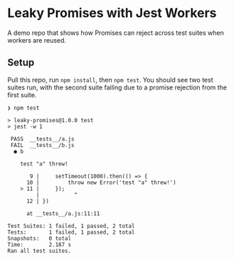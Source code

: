 # Leaky Promises with Jest Workers

A demo repo that shows how Promises can reject across test suites when workers are reused.

## Setup
Pull this repo, run `npm install`, then `npm test`. You should see two test suites run, 
with the second suite failing due to a promise rejection from the first suite.

```
❯ npm test

> leaky-promises@1.0.0 test
> jest -w 1

 PASS  __tests__/a.js
 FAIL  __tests__/b.js
  ● b

    test "a" threw!

       9 |     setTimeout(1000).then(() => {
      10 |         throw new Error('test "a" threw!')
    > 11 |     });
         |           ^
      12 | })

      at __tests__/a.js:11:11

Test Suites: 1 failed, 1 passed, 2 total
Tests:       1 failed, 1 passed, 2 total
Snapshots:   0 total
Time:        2.187 s
Ran all test suites.
```